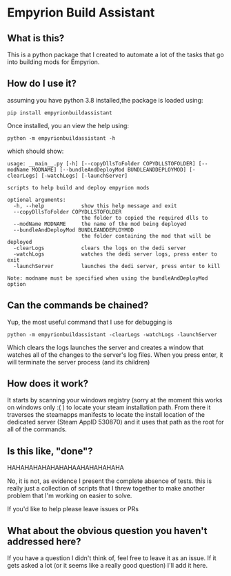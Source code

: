 # Empyrion Build Assistant
 ## What is this?
 This is a python package that I created to automate a lot of the tasks that go into building mods for Empyrion. 
 ## How do I use it?
 assuming you have python 3.8 installed,the package is loaded using:
 ```shell script
pip install empyrionbuildassistant
``` 

Once installed, you an view the help using:
```
python -m empyrionbuildassistant -h
```

which should show:

```text
usage: __main__.py [-h] [--copyDllsToFolder COPYDLLSTOFOLDER] [--modName MODNAME] [--bundleAndDeployMod BUNDLEANDDEPLOYMOD] [-clearLogs] [-watchLogs] [-launchServer]

scripts to help build and deploy empyrion mods

optional arguments:
  -h, --help            show this help message and exit
  --copyDllsToFolder COPYDLLSTOFOLDER
                        the folder to copied the required dlls to
  --modName MODNAME     the name of the mod being deployed
  --bundleAndDeployMod BUNDLEANDDEPLOYMOD
                        the folder containing the mod that will be deployed
  -clearLogs            clears the logs on the dedi server
  -watchLogs            watches the dedi server logs, press enter to exit
  -launchServer         launches the dedi server, press enter to kill

Note: modname must be specified when using the bundleAndDeployMod option
```

## Can the commands be chained?

Yup, the most useful command that I use for debugging is

```shell script
python -m empyrionbuildassistant -clearLogs -watchLogs -launchServer
```

Which clears the logs launches the server and creates a window that watches all of the changes to the server's log files.  When you press enter, it will terminate the server process (and its children)

## How does it work?

It starts by scanning your windows registry (sorry at the moment this works on windows only :( ) to locate your steam installation path.  From there it traverses the steamapps manifests to locate the install location of the dedicated server (Steam AppID 530870) and it uses that path as the root for all of the commands.

## Is this like, "done"?

HAHAHAHAHAHAHAHAAHAHAHAHAHA

No, it is not, as evidence I present the complete absence of tests.  this is really just a collection of scripts that I threw together to make another problem that I'm working on easier to solve.

If you'd like to help please leave issues or PRs

## What about the obvious question you haven't addressed here?

If you have a question I didn't think of, feel free to leave it as an issue.  If it gets asked a lot (or it seems like a really good question) I'll add it here.
